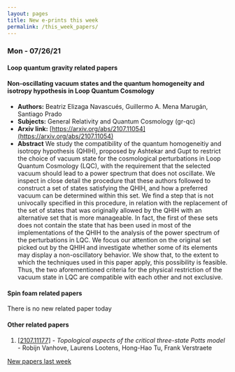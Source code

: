```yaml
---
layout: pages
title: New e-prints this week
permalink: /this_week_papers/
---
```




### Mon - 07/26/21

#### Loop quantum gravity related papers

#### **Non-oscillating vacuum states and the quantum homogeneity and isotropy  hypothesis in Loop Quantum Cosmology**
 - **Authors:** Beatriz Elizaga Navascués, Guillermo A. Mena Marugán, Santiago Prado
 - **Subjects:** General Relativity and Quantum Cosmology (gr-qc)
 - **Arxiv link:** [https://arxiv.org/abs/2107.11054](https://arxiv.org/abs/2107.11054)
 - **Abstract**
 We study the compatibility of the quantum homogeneitiy and isotropy hypothesis (QHIH), proposed by Ashtekar and Gupt to restrict the choice of vacuum state for the cosmological perturbations in Loop Quantum Cosmology (LQC), with the requirement that the selected vacuum should lead to a power spectrum that does not oscillate. We inspect in close detail the procedure that these authors followed to construct a set of states satisfying the QHIH, and how a preferred vacuum can be determined within this set. We find a step that is not univocally specified in this procedure, in relation with the replacement of the set of states that was originally allowed by the QHIH with an alternative set that is more manageable. In fact, the first of these sets does not contain the state that has been used in most of the implementations of the QHIH to the analysis of the power spectrum of the perturbations in LQC. We focus our attention on the original set picked out by the QHIH and investigate whether some of its elements may display a non-oscillatory behavior. We show that, to the extent to which the techniques used in this paper apply, this possibility is feasible. Thus, the two aforementioned criteria for the physical restriction of the vacuum state in LQC are compatible with each other and not exclusive. 

#### Spin foam related papers

There is no new related paper today 



#### Other related papers

1. [[2107.11177]](https://arxiv.org/abs/2107.11177) - *Topological aspects of the critical three-state Potts model* - Robijn Vanhove, Laurens Lootens, Hong-Hao Tu, Frank Verstraete






[New papers last week]({{site.url}}/archived/weekly/pre-print/2021/07/26/archived_weekly_papers.html)